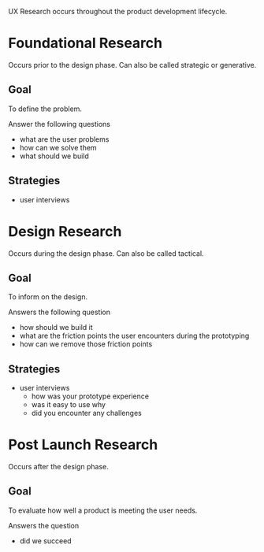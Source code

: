 UX Research occurs throughout the product development lifecycle.
# Foundational Research

Occurs prior to the design phase.
Can also be called strategic or generative.

## Goal

To define the problem.

Answer the following questions

- what are the user problems
- how can we solve them
- what should we build

## Strategies

- user interviews

# Design Research

Occurs during the design phase.
Can also be called tactical.

## Goal

To inform on the design.

Answers the following question

- how should we build it
- what are the friction points the user encounters during the prototyping
- how can we remove those friction points

## Strategies

- user interviews
	- how was your prototype experience
	- was it easy to use why
	- did you encounter any challenges

# Post Launch Research

Occurs after the design phase.

## Goal

To evaluate how well a product is meeting the user needs.

Answers the question

- did we succeed


